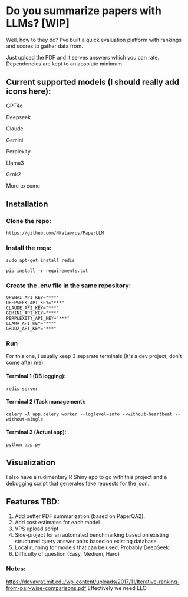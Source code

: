 # Do you summarize papers with LLMs? [WIP]

Well, how to they do? I've built a quick evaluation platform with rankings and scores to gather data from.

Just upload the PDF and it serves answers which you can rate. Dependencies are kept to an absolute minimum.

## Current supported models (I should really add icons here):

GPT4o

Deepseek

Claude

Gemini

Perplexity

Llama3

Grok2

More to come

## Installation

### Clone the repo:

```https://github.com/NKalavros/PaperLLM```

### Install the reqs:

```sudo apt-get install redis```

```pip install -r requirements.txt```

### Create the .env file in the same repository:

```
OPENAI_API_KEY="***"
DEEPSEEK_API_KEY="***"
CLAUDE_API_KEY="***"
GEMINI_API_KEY="***"
PERPLEXITY_API_KEY="***"
LLAMA_API_KEY="***"
GROQ2_API_KEY="***"
```

### Run

For this one, I usually keep 3 separate terminals (It's a dev project, don't come after me).

#### Terminal 1 (DB logging):

```
redis-server
```

#### Terminal 2 (Task management):

```
celery -A app.celery worker --loglevel=info --without-heartbeat --without-mingle
```

#### Terminal 3 (Actual app):

```
python app.py
```

## Visualization

I also have a rudimentary R Shiny app to go with this project and a debugging script that generates fake requests for the json. 

## Features TBD:

1. Add better PDF summarization (based on PaperQA2).
2. Add cost estimates for each model
3. VPS upload script
4. Side-project for an automated benchmarking based on existing structured query answer pairs based on existing database
5. Local running for models that can be used. Probably DeepSeek.
6. Difficulty of question (Easy, Medium, Hard)


### Notes:

https://devavrat.mit.edu/wp-content/uploads/2017/11/Iterative-ranking-from-pair-wise-comparisons.pdf
Effectively we need ELO

